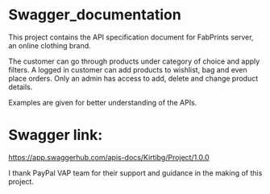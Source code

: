 # Swagger_documentation
This project contains the API specification document for FabPrints server, an online clothing brand. 

The customer can go through products under category of choice and apply filters. A logged in customer can add products to wishlist, bag and even place orders. Only an admin has access to add, delete and change product details.

Examples are given for better understanding of the APIs.


# Swagger link: 
https://app.swaggerhub.com/apis-docs/Kirtibg/Project/1.0.0

I thank PayPal VAP team for their support and guidance in the making of this project.
